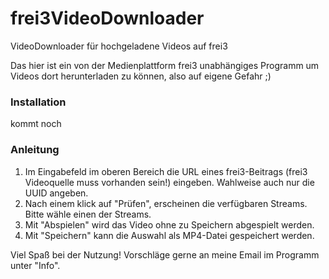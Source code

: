 # frei3VideoDownloader
VideoDownloader für hochgeladene Videos auf frei3

Das hier ist ein von der Medienplattform frei3 unabhängiges Programm um Videos dort herunterladen zu können, also auf eigene Gefahr ;)

### Installation

kommt noch

### Anleitung

1. Im Eingabefeld im oberen Bereich die URL eines frei3-Beitrags (frei3 Videoquelle muss vorhanden sein!)  eingeben. Wahlweise auch nur die UUID angeben.
2. Nach einem klick auf "Prüfen", erscheinen die verfügbaren Streams. Bitte wähle einen der Streams.
3. Mit "Abspielen" wird das Video ohne zu Speichern abgespielt werden.
4. Mit "Speichern" kann die Auswahl als MP4-Datei gespeichert werden.

Viel Spaß bei der Nutzung! Vorschläge gerne an meine Email im Programm unter "Info".
